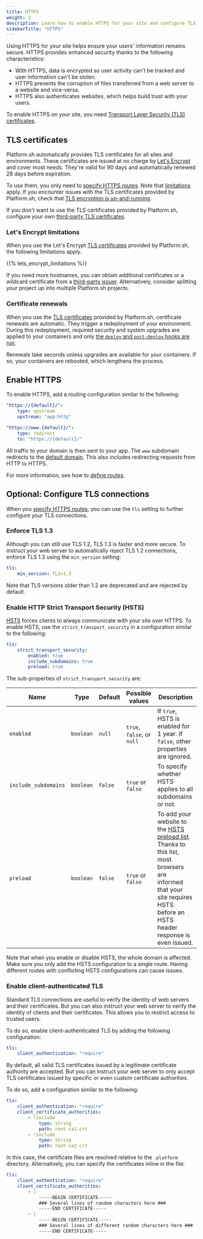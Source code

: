 ```yaml
---
title: HTTPS
weight: 3
description: Learn how to enable HTTPS for your site and configure TLS connections.
sidebarTitle: "HTTPS"
---
```


Using HTTPS for your site helps ensure your users' information remains secure.
HTTPS provides enhanced security thanks to the following characteristics:

- With HTTPS, data is encrypted so user activity can't be tracked and user information can't be stolen.
- HTTPS prevents the corruption of files transferred from a web server to a website and vice-versa.
- HTTPS also authenticates websites, which helps build trust with your users.

To enable HTTPS on your site, you need [Transport Layer Security (TLS) certificates](#tls-certificates).

## TLS certificates

Platform.sh automatically provides TLS certificates for all sites and environments.
These certificates are issued at no charge by [Let's Encrypt](https://letsencrypt.org/) and cover most needs.
They're valid for 90 days and automatically renewed 28 days before expiration.

To use them, you only need to [specify HTTPS routes](/define-routes/https.md#enable-https). 
Note that [limitations](/define-routes/https.md#limits) apply.
If you encounter issues with the TLS certificates provided by Platform.sh,
check that [TLS encryption is up-and-running](../domains/troubleshoot.md#verify-ssltls-encryption).

If you don't want to use the TLS certificates provided by Platform.sh,
configure your own [third-party TLS certificates](../domains/steps/tls.md).

### Let's Encrypt limitations

When you use the Let's Encrypt [TLS certificates](#tls-certificates) provided by Platform.sh,
the following limitations apply.   

{{% lets_encrypt_limitations %}}

If you need more hostnames, you can obtain additional certificates
or a wildcard certificate from a [third-party issuer](../domains/steps/tls.md).
Alternatively, consider splitting your project up into multiple Platform.sh projects.

### Certificate renewals

When you use the [TLS certificates](#tls-certificates) provided by Platform.sh,
certificate renewals are automatic.
They trigger a redeployment of your environment.
During this redeployment, required security and system upgrades are applied to your containers
and only [the `deploy` and `post-deploy` hooks are run](../create-apps/hooks/hooks-comparison.md).

Renewals take seconds unless upgrades are available for your containers.
If so, your containers are rebooted, which lengthens the process.

## Enable HTTPS

To enable HTTPS, add a routing configuration similar to the following:

```yaml {location=".platform/routes.yaml"}
"https://{default}/":
    type: upstream
    upstream: "app:http"

"https://www.{default}/":
    type: redirect
    to: "https://{default}/"
```

All traffic to your domain is then sent to your app.
The `www` subdomain redirects to the [default domain](../define-routes/_index.md#default).
This also includes redirecting requests from HTTP to HTTPS.

For more information, see how to [define routes](../define-routes/_index.md).

## Optional: Configure TLS connections

When you [specify HTTPS routes](#enable-https),
you can use the `tls` setting to further configure your TLS connections. 

### Enforce TLS 1.3

Although you can still use TLS 1.2, TLS 1.3 is faster and more secure.
To instruct your web server to automatically reject TLS 1.2 connections,
enforce TLS 1.3 using the `min_version` setting:

```yaml {location=".platform/routes.yaml"}
tls:
    min_version: TLSv1.3
```

Note that TLS versions older than 1.2 are deprecated and are rejected by default.

### Enable HTTP Strict Transport Security (HSTS)

[HSTS](https://developer.mozilla.org/en-US/docs/Web/HTTP/Headers/Strict-Transport-Security) forces clients to always communicate with your site over HTTPS.
To enable HSTS, use the `strict_transport_security` in a configuration similar to the following:

```yaml {location=".platform/routes.yaml"}
tls:
    strict_transport_security:
        enabled: true
        include_subdomains: true
        preload: true
```

The sub-properties of `strict_transport_security` are:

| Name                 | Type      | Default | Possible values            | Description |
|----------------------|-----------|---------|----------------------------|-------------|
| `enabled`            | `boolean` | `null`  | `true`, `false`, or `null` | If `true`, HSTS is enabled for 1 year. If `false`, other properties are ignored. |
| `include_subdomains` | `boolean` | `false` | `true` or `false`          | To specify whether HSTS applies to all subdomains or not.                        |
| `preload`            | `boolean` | `false` | `true` or `false`          | To add your website to the [HSTS preload list](https://hstspreload.org/). Thanks to this list, most browsers are informed that your site requires HSTS before an HSTS header response is even issued. |

Note that when you enable or disable HSTS, the whole domain is affected.
Make sure you only add the HSTS configuration to a single route.
Having different routes with conflicting HSTS configurations can cause issues. 

### Enable client-authenticated TLS

Standard TLS connections are useful to verify the identity of web servers and their certificates.
But you can also instruct your web server to verify the identity of clients and their certificates.
This allows you to restrict access to trusted users.

To do so, enable client-authenticated TLS by adding the following configuration: 

```yaml {location=".platform/routes.yaml"}
tls:
    client_authentication: "require"
```

By default, all valid TLS certificates issued by a legitimate certificate authority are accepted.
But you can instruct your web server to only accept TLS certificates issued by specific or even custom certificate authorities.

To do so, add a configuration similar to the following:

```yaml {location=".platform/routes.yaml"}
tls:
    client_authentication: "require"
    client_certificate_authorities:
        - !include
            type: string
            path: root-ca1.crt
        - !include
            type: string
            path: root-ca2.crt
```

In this case, the certificate files are resolved relative to the `.platform` directory.
Alternatively, you can specify the certificates inline in the file:

```yaml {location=".platform/routes.yaml"}
tls:
    client_authentication: "require"
    client_certificate_authorities:
        - |
            -----BEGIN CERTIFICATE-----
            ### Several lines of random characters here ###
            -----END CERTIFICATE-----
        - |
            -----BEGIN CERTIFICATE-----
            ### Several lines of different random characters here ###
            -----END CERTIFICATE-----
```